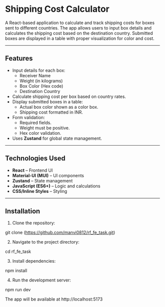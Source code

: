 # Shipping Cost Calculator

A React-based application to calculate and track shipping costs for boxes sent to different countries. The app allows users to input box details and calculates the shipping cost based on the destination country. Submitted boxes are displayed in a table with proper visualization for color and cost.

---

## Features

- Input details for each box:
  - Receiver Name
  - Weight (in kilograms)
  - Box Color (Hex code)
  - Destination Country
- Calculate shipping cost per box based on country rates.
- Display submitted boxes in a table:
  - Actual box color shown as a color box.
  - Shipping cost formatted in INR.
- Form validation:
  - Required fields.
  - Weight must be positive.
  - Hex color validation.
- Uses **Zustand** for global state management.

---

## Technologies Used

- **React** – Frontend UI
- **Material-UI (MUI)** – UI components
- **Zustand** – State management
- **JavaScript (ES6+)** – Logic and calculations
- **CSS/Inline Styles** – Styling

---

## Installation

1. Clone the repository:

git clone (https://github.com/manvi0812/rf_fe_task.git)

2. Navigate to the project directory:

cd rf_fe_task

3. Install dependencies:

npm install

4. Run the development server:

npm run dev

The app will be available at http://localhost:5173
